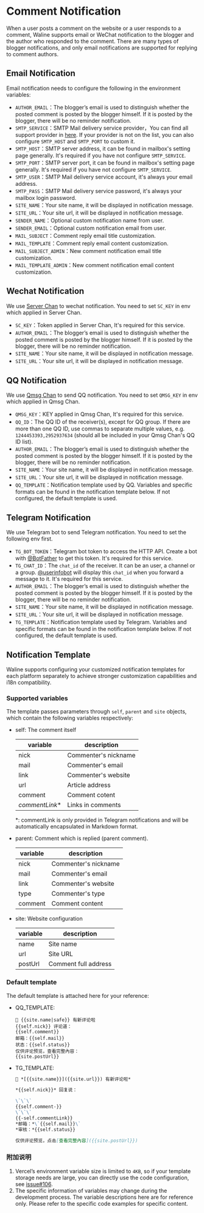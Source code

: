 # Comment Notification

When a user posts a comment on the website or a user responds to a comment, Waline supports email or WeChat notification to the blogger and the author who responded to the comment. There are many types of blogger notifications, and only email notifications are supported for replying to comment authors.

## Email Notification

Email notification needs to configure the following in the environment variables:

- `AUTHOR_EMAIL`：The blogger’s email is used to distinguish whether the posted comment is posted by the blogger himself. If it is posted by the blogger, there will be no reminder notification.
- `SMTP_SERVICE`：SMTP Mail delivery service provider，You can find all support provider in [here](https://github.com/nodemailer/nodemailer/blob/master/lib/well-known/services.json). If your provider is not on the list, you can also configure `SMTP_HOST` and `SMTP_PORT` to custom it.
- `SMTP_HOST`：SMTP server address, it can be found in mailbox's setting page generally. It's required if you have not configure `SMTP_SERVICE`.
- `SMTP_PORT`：SMTP server port, it can be found in mailbox's setting page generally. It's required if you have not configure `SMTP_SERVICE`.
- `SMTP_USER`：SMTP Mail delivery service account, it's always your email address.
- `SMTP_PASS`：SMTP Mail delivery service password, it's always your mailbox login password.
- `SITE_NAME`：Your site name, it will be displayed in notification message.
- `SITE_URL`：Your site url, it will be displayed in notification message.
- `SENDER_NAME`：Optional custom notification name from user.
- `SENDER_EMAIL`：Optional custom notification email from user.
- `MAIL_SUBJECT`：Comment reply email title customization.
- `MAIL_TEMPLATE`：Comment reply email content customization.
- `MAIL_SUBJECT_ADMIN`：New comment notification email title customization.
- `MAIL_TEMPLATE_ADMIN`：New comment notification email content customization.

## Wechat Notification

We use [Server Chan](http://sc.ftqq.com/3.version) to wechat notification. You need to set `SC_KEY` in env which applied in Server Chan.

- `SC_KEY`：Token applied in Server Chan, It's required for this service.
- `AUTHOR_EMAIL`：The blogger’s email is used to distinguish whether the posted comment is posted by the blogger himself. If it is posted by the blogger, there will be no reminder notification.
- `SITE_NAME`：Your site name, it will be displayed in notification message.
- `SITE_URL`：Your site url, it will be displayed in notification message.

## QQ Notification

We use [Qmsg Chan](https://qmsg.zendee.cn) to send QQ notification. You need to set `QMSG_KEY` in env which applied in Qmsg Chan.

- `QMSG_KEY`：KEY applied in Qmsg Chan, It's required for this service.
- `QQ_ID`：The QQ ID of the receiver(s), except for QQ group. If there are more than one QQ ID, use commas to separate multiple values, e.g. `1244453393,2952937634` (should all be included in your Qmsg Chan's QQ ID list).
- `AUTHOR_EMAIL`：The blogger’s email is used to distinguish whether the posted comment is posted by the blogger himself. If it is posted by the blogger, there will be no reminder notification.
- `SITE_NAME`：Your site name, it will be displayed in notification message.
- `SITE_URL`：Your site url, it will be displayed in notification message.
- `QQ_TEMPLATE`：Notification template used by QQ. Variables and specific formats can be found in the notification template below. If not configured, the default template is used.
## Telegram Notification

We use Telegram bot to send Telegram notification. You need to set the following env first.

- `TG_BOT_TOKEN`：Telegram bot token to access the HTTP API. Create a bot with [@BotFather](https://t.me/BotFather) to get this token. It's required for this service.
- `TG_CHAT_ID`：The `chat_id` of the receiver. It can be an user, a channel or a group. [@userinfobot](https://t.me/userinfobot) will display this `chat_id` when you forward a message to it. It's required for this service.
- `AUTHOR_EMAIL`：The blogger’s email is used to distinguish whether the posted comment is posted by the blogger himself. If it is posted by the blogger, there will be no reminder notification.
- `SITE_NAME`：Your site name, it will be displayed in notification message.
- `SITE_URL`：Your site url, it will be displayed in notification message.
- `TG_TEMPLATE`：Notification template used by Telegram. Variables and specific formats can be found in the notification template below. If not configured, the default template is used.


## Notification Template

Waline supports configuring your customized notification templates for each platform separately to achieve stronger customization capabilities and i18n compatibility.
### Supported variables

The template passes parameters through `self`, `parent` and `site` objects, which contain the following variables respectively:

- self: The comment itself

    | variable        | description          |
    | --------------- | -------------------- |
    | nick            | Commenter's nickname |
    | mail            | Commenter's email    |
    | link            | Commenter's website  |
    | url             | Article address      |
    | comment         | Comment cotent       |
    | *commentLink*\* | Links in comments    |

    *: commentLink is only provided in Telegram notifications and will be automatically encapsulated in Markdown format.

- parent: Comment which is replied (parent comment).

    | variable | description          |
    | -------- | -------------------- |
    | nick     | Commenter's nickname |
    | mail     | Commenter's email    |
    | link     | Commenter's website  |
    | type     | Commenter's type     |
    | comment  | Comment content      |

- site: Website configuration

    | variable | description          |
    | -------- | -------------------- |
    | name     | Site name            |
    | url      | Site URL             |
    | postUrl  | Comment full address |

### Default template

The default template is attached here for your reference:

- QQ_TEMPLATE:

    ``` plain
    💬 {{site.name|safe}} 有新评论啦
    {{self.nick}} 评论道：
    {{self.comment}}
    邮箱：{{self.mail}}
    状态：{{self.status}} 
    仅供评论预览，查看完整內容：
    {{site.postUrl}}
    ```

- TG_TEMPLATE:

    ``` markdown
    💬 *[{{site.name}}]({{site.url}}) 有新评论啦*

    *{{self.nick}}* 回复说：

    \`\`\`
    {{self.comment-}}
    \`\`\`
    {{-self.commentLink}}
    *邮箱：*\`{{self.mail}}\`
    *审核：*{{self.status}} 

    仅供评论预览，点击[查看完整內容]({{site.postUrl}})
    ```

### 附加说明

1. Vercel’s environment variable size is limited to `4KB`, so if your template storage needs are large, you can directly use the code configuration, see [issue#106](https://github.com/lizheming/waline/issues/106).
2. The specific information of variables may change during the development process. The variable descriptions here are for reference only. Please refer to the specific code examples for specific content.
